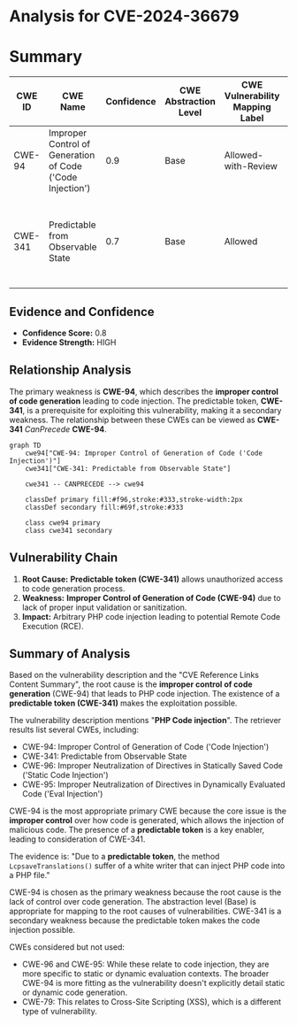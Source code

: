 # Analysis for CVE-2024-36679

# Summary
| CWE ID | CWE Name | Confidence | CWE Abstraction Level | CWE Vulnerability Mapping Label | CWE-Vulnerability Mapping Notes |
|---|---|---|---|---|---|
| CWE-94 | Improper Control of Generation of Code ('Code Injection') | 0.9 | Base | Allowed-with-Review | Primary CWE: This is the root cause of the vulnerability. |
| CWE-341 | Predictable from Observable State | 0.7 | Base | Allowed | Secondary CWE: The predictable token directly enables the code injection. |

## Evidence and Confidence

*   **Confidence Score:** 0.8
*   **Evidence Strength:** HIGH

## Relationship Analysis
The primary weakness is **CWE-94**, which describes the **improper control of code generation** leading to code injection. The predictable token, **CWE-341**, is a prerequisite for exploiting this vulnerability, making it a secondary weakness.
The relationship between these CWEs can be viewed as **CWE-341** *CanPrecede* **CWE-94**.

```mermaid
graph TD
    cwe94["CWE-94: Improper Control of Generation of Code ('Code Injection')"]
    cwe341["CWE-341: Predictable from Observable State"]
    
    cwe341 -- CANPRECEDE --> cwe94
    
    classDef primary fill:#f96,stroke:#333,stroke-width:2px
    classDef secondary fill:#69f,stroke:#333
    
    class cwe94 primary
    class cwe341 secondary
```

## Vulnerability Chain
1.  **Root Cause:** **Predictable token (CWE-341)** allows unauthorized access to code generation process.
2.  **Weakness:** **Improper Control of Generation of Code (CWE-94)** due to lack of proper input validation or sanitization.
3.  **Impact:** Arbitrary PHP code injection leading to potential Remote Code Execution (RCE).

## Summary of Analysis
Based on the vulnerability description and the "CVE Reference Links Content Summary", the root cause is the **improper control of code generation** (CWE-94) that leads to PHP code injection. The existence of a **predictable token (CWE-341)** makes the exploitation possible.

The vulnerability description mentions "**PHP Code injection**". The retriever results list several CWEs, including:

*   CWE-94: Improper Control of Generation of Code ('Code Injection')
*   CWE-341: Predictable from Observable State
*   CWE-96: Improper Neutralization of Directives in Statically Saved Code ('Static Code Injection')
*   CWE-95: Improper Neutralization of Directives in Dynamically Evaluated Code ('Eval Injection')

CWE-94 is the most appropriate primary CWE because the core issue is the **improper control** over how code is generated, which allows the injection of malicious code.
The presence of a **predictable token** is a key enabler, leading to consideration of CWE-341.

The evidence is: "Due to a **predictable token**, the method `LcpsaveTranslations()` suffer of a white writer that can inject PHP code into a PHP file."

CWE-94 is chosen as the primary weakness because the root cause is the lack of control over code generation. The abstraction level (Base) is appropriate for mapping to the root causes of vulnerabilities.
CWE-341 is a secondary weakness because the predictable token makes the code injection possible.

CWEs considered but not used:

*   CWE-96 and CWE-95: While these relate to code injection, they are more specific to static or dynamic evaluation contexts. The broader CWE-94 is more fitting as the vulnerability doesn't explicitly detail static or dynamic code generation.
*   CWE-79: This relates to Cross-Site Scripting (XSS), which is a different type of vulnerability.